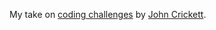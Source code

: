 My take on [coding challenges](https://codingchallenges.fyi) by [John Crickett](https://github.com/JohnCrickett).
